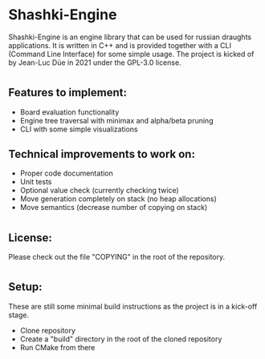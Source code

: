 # Shashki-Engine #

Shashki-Engine is an engine library that can be used for russian draughts applications. It is written in C++ and is provided together with a CLI (Command Line Interface) for some simple usage. The project is kicked of by Jean-Luc Düe in 2021 under the GPL-3.0 license.

#

## Features to implement: ##

- Board evaluation functionality
- Engine tree traversal with minimax and alpha/beta pruning
- CLI with some simple visualizations

## Technical improvements to work on: ##

- Proper code documentation
- Unit tests
- Optional value check (currently checking twice)
- Move generation completely on stack (no heap allocations)
- Move semantics (decrease number of copying on stack)

#

## License: ##

Please check out the file "COPYING" in the root of the repository.

#

## Setup: ##

These are still some minimal build instructions as the project is in a kick-off stage.

- Clone repository
- Create a "build" directory in the root of the cloned repository
- Run CMake from there
